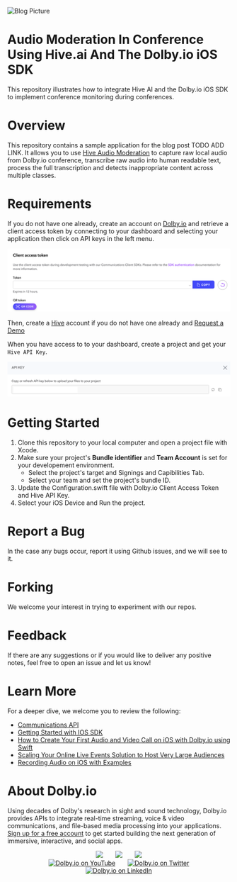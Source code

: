 ![Blog Picture](https://dolby.io/wp-content/uploads/2023/04/Dolby.io_Stream-The-World-A-Guide-To-Start-Streaming-Your-Game-1088x450-Purple-BG.png)

# Audio Moderation In Conference Using Hive.ai And The Dolby.io iOS SDK
This repository illustrates how to integrate Hive AI and the Dolby.io iOS SDK to implement conference monitoring during conferences.

# Overview
This repository contains a sample application for the blog post TODO ADD LINK. It allows you to use [Hive Audio Moderation](https://hivemoderation.com/audio-moderation) to capture raw local audio from Dolby.io conference, transcribe raw audio into human readable text, process the full transcription and detects inappropriate content across multiple classes.

# Requirements
If you do not have one already, create an account on [Dolby.io](https://dolby.io/) and retrieve a client access token by connecting to your dashboard and selecting your application then click on API keys in the left menu.

![Client Access Token](images/dolby-io-access-token.png)

Then, create a [Hive](https://thehive.ai) account if you do not have one already and [Request a Demo](https://hivemoderation.com/contact-us?source=hivemoderation-header)

When you have access to to your dashboard, create a project and get your `Hive API Key`.

![Hive API Key](images/hive-api-key.png)

# Getting Started
1. Clone this repository to your local computer and open a project file with Xcode.
2. Make sure your project's **Bundle identifier** and **Team Account** is set for your developement environment.
   - Select the project's target and Signings and Capibilities Tab.
   - Select your team and set the project's bundle ID.
3. Update the Configuration.swift file with Dolby.io Client Access Token and Hive API Key.
4. Select your iOS Device and Run the project.

# Report a Bug 
In the case any bugs occur, report it using Github issues, and we will see to it. 

# Forking
We welcome your interest in trying to experiment with our repos.

# Feedback 
If there are any suggestions or if you would like to deliver any positive notes, feel free to open an issue and let us know!

# Learn More
For a deeper dive, we welcome you to review the following:
 - [Communications API](https://docs.dolby.io/communications-apis/docs)
 - [Getting Started with IOS SDK](https://docs.dolby.io/communications-apis/docs/getting-started-with-ios)
 - [How to Create Your First Audio and Video Call on iOS with Dolby.io using Swift](https://dolby.io/blog/how-to-create-your-first-audio-and-video-call-on-ios-with-dolby-io-using-swift/)
 - [Scaling Your Online Live Events Solution to Host Very Large Audiences](https://dolby.io/blog/scaling-your-online-live-events-solution-to-host-very-large-audiences/)
 - [Recording Audio on iOS with Examples](https://dolby.io/blog/recording-audio-on-ios-with-examples/)

# About Dolby.io
Using decades of Dolby's research in sight and sound technology, Dolby.io provides APIs to integrate real-time streaming, voice & video communications, and file-based media processing into your applications. [Sign up for a free account](https://dashboard.dolby.io/signup/) to get started building the next generation of immersive, interactive, and social apps.

<div align="center">
  <a href="https://dolby.io/" target="_blank"><img src="https://img.shields.io/badge/Dolby.io-0A0A0A?style=for-the-badge&logo=dolby&logoColor=white"/></a>
&nbsp; &nbsp; &nbsp;
  <a href="https://docs.dolby.io/" target="_blank"><img src="https://img.shields.io/badge/Dolby.io-Docs-0A0A0A?style=for-the-badge&logoColor=white"/></a>
&nbsp; &nbsp; &nbsp;
  <a href="https://dolby.io/blog/category/developer/" target="_blank"><img src="https://img.shields.io/badge/Dolby.io-Blog-0A0A0A?style=for-the-badge&logoColor=white"/></a>
</div>

<div align="center">
&nbsp; &nbsp; &nbsp;
  <a href="https://youtube.com/@dolbyio" target="_blank"><img src="https://img.shields.io/badge/YouTube-red?style=flat-square&logo=youtube&logoColor=white" alt="Dolby.io on YouTube"/></a>
&nbsp; &nbsp; &nbsp; 
  <a href="https://twitter.com/dolbyio" target="_blank"><img src="https://img.shields.io/badge/Twitter-blue?style=flat-square&logo=twitter&logoColor=white" alt="Dolby.io on Twitter"/></a>
&nbsp; &nbsp; &nbsp;
  <a href="https://www.linkedin.com/company/dolbyio/" target="_blank"><img src="https://img.shields.io/badge/LinkedIn-0077B5?style=flat-square&logo=linkedin&logoColor=white" alt="Dolby.io on LinkedIn"/></a>
</div>
